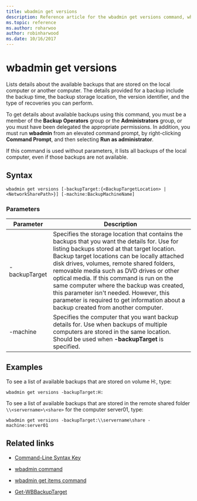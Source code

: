 ```yaml
---
title: wbadmin get versions
description: Reference article for the wbadmin get versions command, which lists details about the available backups that are stored on the local computer or another computer.
ms.topic: reference
ms.author: roharwoo
author: robinharwood
ms.date: 10/16/2017
---
```


# wbadmin get versions

Lists details about the available backups that are stored on the local computer or another computer. The details provided for a backup include the backup time, the backup storage location, the version identifier, and the type of recoveries you can perform.

To get details about available backups using this command, you must be a member of the **Backup Operators** group or the **Administrators** group, or you must have been delegated the appropriate permissions. In addition, you must run **wbadmin** from an elevated command prompt, by right-clicking **Command Prompt**, and then selecting **Run as administrator**.

If this command is used without parameters, it lists all backups of the local computer, even if those backups are not available.

## Syntax

```
wbadmin get versions [-backupTarget:{<BackupTargetLocation> | <NetworkSharePath>}] [-machine:BackupMachineName]
```

### Parameters

| Parameter | Description |
|--|--|
| -backupTarget | Specifies the storage location that contains the backups that you want the details for. Use for listing backups stored at that target location. Backup target locations can be locally attached disk drives, volumes, remote shared folders, removable media such as DVD drives or other optical media. If this command is run on the same computer where the backup was created, this parameter isn't needed. However, this parameter is required to get information about a backup created from another computer. |
| -machine | Specifies the computer that you want backup details for. Use when backups of multiple computers are stored in the same location. Should be used when **-backupTarget** is specified. |

## Examples

To see a list of available backups that are stored on volume H:, type:

```
wbadmin get versions -backupTarget:H:
```

To see a list of available backups that are stored in the remote shared folder `\\<servername>\<share>` for the computer server01, type:

```
wbadmin get versions -backupTarget:\\servername\share -machine:server01
```

## Related links

- [Command-Line Syntax Key](command-line-syntax-key.md)

- [wbadmin command](wbadmin.md)

- [wbadmin get items command](wbadmin-get-items.md)

- [Get-WBBackupTarget](/powershell/module/windowsserverbackup/get-wbbackuptarget)
